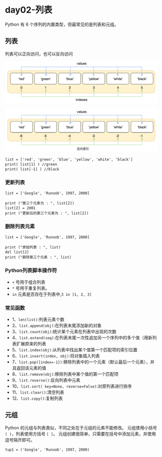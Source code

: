# day02-列表
Python 有 6 个序列的内置类型，但最常见的是列表和元组。

## 列表
列表可以正向访问，也可以反向访问

![](https://github.com/SunshineBrother/PythonStudy/blob/main/基础知识/day02-列表/list1.png)

![](https://github.com/SunshineBrother/PythonStudy/blob/main/基础知识/day02-列表/list2.png)

```
list = ['red', 'green', 'blue', 'yellow', 'white', 'black']
print( list[1] ) //green
print( list[-1] ) //black
```
### 更新列表
```
list = ['Google', 'Runoob', 1997, 2000]
 
print ("第三个元素为 : ", list[2])
list[2] = 2001
print ("更新后的第三个元素为 : ", list[2])
```
### 删除列表元素
```
list = ['Google', 'Runoob', 1997, 2000]
 
print ("原始列表 : ", list)
del list[2]
print ("删除第三个元素 : ", list)
```

### Python列表脚本操作符
- `+` 号用于组合列表
- `*` 号用于重复列表。
- `in` 元素是否存在于列表中,`3 in [1, 2, 3]`

### 常见函数
- 1、`len(list)`:列表元素个数
- 2、`list.append(obj)`:在列表末尾添加新的对象
- 3、`list.count(obj)`:统计某个元素在列表中出现的次数
- 4、`list.extend(seq)`:在列表末尾一次性追加另一个序列中的多个值（用新列表扩展原来的列表
- 5、`list.index(obj)`:从列表中找出某个值第一个匹配项的索引位置
- 6、`list.insert(index, obj)`:将对象插入列表
- 7、`list.pop([index=-1])`:移除列表中的一个元素（默认最后一个元素），并且返回该元素的值
- 8、`list.remove(obj)`:移除列表中某个值的第一个匹配项
- 9、`list.reverse()`:反向列表中元素
- 10、`list.sort( key=None, reverse=False)`:对原列表进行排序
- 11、`list.clear()`:清空列表
- 12、`list.copy()`:复制列表
 

## 元组
Python 的元组与列表类似，不同之处在于元组的元素不能修改。
元组使用小括号 `( )`，列表使用方括号 `[ ]`。
元组创建很简单，只需要在括号中添加元素，并使用逗号隔开即可。

```
tup1 = ('Google', 'Runoob', 1997, 2000)
```




















